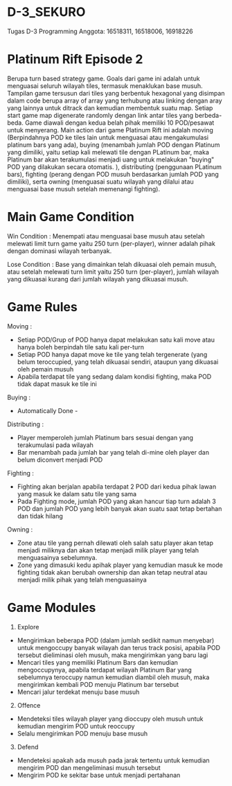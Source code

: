 # D-3_SEKURO
Tugas D-3 Programming Anggota: 16518311, 16518006, 16918226

# Platinum Rift Episode 2  
  Berupa turn based strategy game. Goals dari game ini adalah untuk menguasai seluruh wilayah tiles, termasuk menaklukan base musuh. Tampilan game tersusun dari tiles yang berbentuk hexagonal yang disimpan dalam code berupa array of array yang terhubung atau linking dengan aray yang lainnya untuk ditrack dan kemudian membentuk suatu map. Setiap start game map digenerate randomly dengan link antar tiles yang berbeda-beda.
  Game diawali dengan kedua belah pihak memiliki 10 POD/pesawat untuk menyerang. Main action dari game Platinum Rift ini adalah moving (Berpindahnya POD ke tiles lain untuk menguasai atau mengakumulasi platinum bars yang ada), buying (menambah jumlah POD dengan Platinum yang dimiliki, yaitu setiap kali melewati tile dengan PLatinum bar, maka Platinum bar akan terakumulasi menjadi uang untuk melakukan "buying" POD yang dilakukan secara otomatis. ), distributing (penggunaan PLatinum bars), fighting (perang dengan POD musuh berdasarkan jumlah POD yang dimiliki), serta owning (menguasai suatu wilayah yang dilalui atau menguasai base musuh setelah memenangi fighting). 
  
# Main Game Condition
Win Condition : 
  Menempati atau menguasai base musuh atau setelah melewati limit turn game yaitu 250 turn (per-player), winner adalah pihak dengan dominasi wilayah terbanyak.
 
Lose Condition : 
  Base yang dimainkan telah dikuasai oleh pemain musuh, atau setelah melewati turn limit yaitu 250 turn (per-player), jumlah wilayah yang dikuasai kurang dari jumlah wilayah yang dikuasai musuh. 
 
# Game Rules 
Moving :
  - Setiap POD/Grup of POD hanya dapat melakukan satu kali move atau hanya boleh berpindah tile satu kali per-turn
  - Setiap POD hanya dapat move ke tile yang telah tergenerate (yang belum teroccupied, yang telah dikuasai sendiri, ataupun yang dikuasai       oleh pemain musuh
  - Apabila terdapat tile yang sedang dalam kondisi fighting, maka POD tidak dapat masuk ke tile ini
  
Buying :
  - Automatically Done -
  
Distributing :
  - Player memperoleh jumlah Platinum bars sesuai dengan yang terakumulasi pada wilayah 
  - Bar menambah pada jumlah bar yang telah di-mine oleh player dan belum diconvert menjadi POD
  
Fighting :
  - Fighting akan berjalan apabila terdapat 2 POD dari kedua pihak lawan yang masuk ke dalam satu tile yang sama
  - Pada Fighting mode, jumlah POD yang akan hancur tiap turn adalah 3 POD dan jumlah POD yang lebih banyak akan suatu saat tetap bertahan 
    dan tidak hilang
    
Owning  :
  - Zone atau tile yang pernah dilewati oleh salah satu player akan tetap menjadi miliknya dan akan tetap menjadi milik player yang telah
    menguasainya sebelumnya.
  - Zone yang dimasuki kedu apihak player yang kemudian masuk ke mode fighting tidak akan berubah ownership dan akan tetap neutral atau 
    menjadi milik pihak yang telah menguasainya
    
# Game Modules
1. Explore
  - Mengirimkan beberapa POD (dalam jumlah sedikit namun menyebar) untuk mengoccupy banyak wilayah dan terus track posisi, apabila POD 
    tersebut dieliminasi oleh musuh, maka mengirimkan yang baru lagi
  - Mencari tiles yang memiliki Platinum Bars dan kemudian mengoccupynya, apabila terdapat wilayah Platinum Bar yang sebelumnya teroccupy 
    namun kemudian diambil oleh musuh, maka mengirimkan kembali POD menuju Platinum bar tersebut
  - Mencari jalur terdekat menuju base musuh 
  
2. Offence 
  - Mendeteksi tiles wilayah player yang dioccupy oleh musuh untuk kemudian mengirim POD untuk reoccupy
  - Selalu mengirimkan POD menuju base musuh 
  
3. Defend
  - Mendeteksi apakah ada musuh pada jarak tertentu untuk kemudian mengirim POD dan mengeliminasi musuh tersebut
  - Mengirim POD ke sekitar base untuk menjadi pertahanan
 
  
  

   
  
  
